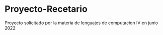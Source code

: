 # Proyecto-Recetario
 Proyecto solicitado por la materia de lenguajes de computacion IV en junio 2022
